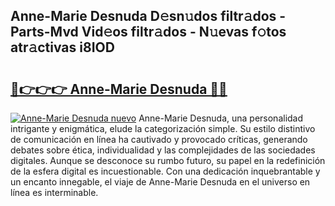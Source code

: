 ## Anne-Marie Desnuda D𝚎sn𝚞dos filtr𝚊dos - Parts-Mvd Vid𝚎os filtr𝚊dos - N𝚞evas f𝚘tos atr𝚊ctivas i8IOD

# <h2><a href="http://mbd4zl.tromn.icu/?c=Anne-Marie+Desnuda">🔗👉👉👉 Anne-Marie Desnuda 🔗🔗</a></h2>

[![Anne-Marie Desnuda nuevo](https://i.imgur.com/pEAQMta.gif)](http://mbd4zl.tromn.icu/?c=Anne-Marie+Desnuda)
Anne-Marie Desnuda, una personalidad intrigante y enigmática, elude la categorización simple. Su estilo distintivo de comunicación en línea ha cautivado y provocado críticas, generando debates sobre ética, individualidad y las complejidades de las sociedades digitales. Aunque se desconoce su rumbo futuro, su papel en la redefinición de la esfera digital es incuestionable. Con una dedicación inquebrantable y un encanto innegable, el viaje de Anne-Marie Desnuda en el universo en línea es interminable.
